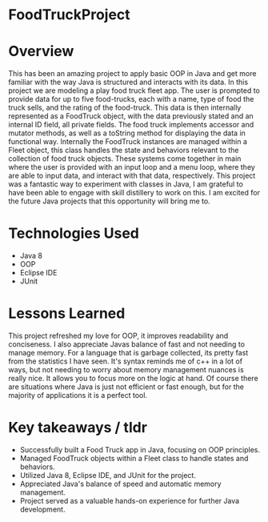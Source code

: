 # FoodTruckProject

# Overview
This has been an amazing project to apply basic OOP in Java and get more familiar with the way Java is structured and interacts with
its data.  In this project we are modeling a play food truck fleet app.  The user is prompted to provide data for up to five 
food-trucks, each with a name, type of food the truck sells, and the rating of the food-truck. This data is then internally 
represented as a FoodTruck object, with the data previously stated and an internal ID field, all private fields. The food truck 
implements accessor and mutator methods, as well as a toString method for displaying the data in functional way.  Internally the 
FoodTruck instances are managed within a Fleet object, this class handles the state and behaviors relevant to the collection of food 
truck objects. These systems come together in main where the user is provided with an input loop and a menu loop, where they are able 
to input data, and interact with that data, respectively.  This project was a fantastic way to experiment with classes in Java, I am 
grateful to have been able to engage with skill distillery to work on this. I am excited for the future Java projects that this 
opportunity will bring me to. 

# Technologies Used
* Java 8
* OOP
* Eclipse IDE
* JUnit

# Lessons Learned
This project refreshed my love for OOP, it improves readability and conciseness. I also appreciate Javas balance of fast and not 
needing to manage memory. For a language that is garbage collected, its pretty fast from the statistics I have seen. It's syntax 
reminds me of c++ in a lot of ways, but not needing to worry about memory management nuances is really nice.  It allows you to focus 
more on the logic at hand. Of course there are situations where Java is just not efficient or fast enough, but for the majority of 
applications it is a perfect tool.

# Key takeaways / tldr

* Successfully built a Food Truck app in Java, focusing on OOP principles.
* Managed FoodTruck objects within a Fleet class to handle states and behaviors.
* Utilized Java 8, Eclipse IDE, and JUnit for the project.
* Appreciated Java's balance of speed and automatic memory management.
* Project served as a valuable hands-on experience for further Java development.
